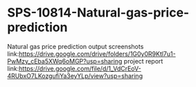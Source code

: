 # SPS-10814-Natural-gas-price-prediction
Natural gas price prediction
output screenshots link:https://drive.google.com/drive/folders/1G0y0R9Ktl7u1-PwMzy_cEba5XWq6oMGP?usp=sharing
project report link:https://drive.google.com/file/d/1_VdCrEoV-4RUbxO7LKozgufiYa3eyYLp/view?usp=sharing
